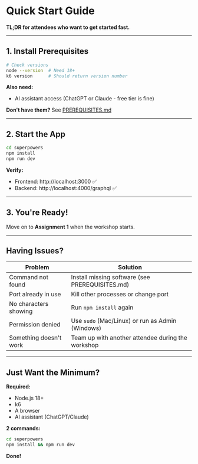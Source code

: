 # Quick Start Guide

**TL;DR for attendees who want to get started fast.**

---

## 1. Install Prerequisites

```bash
# Check versions
node --version  # Need 18+
k6 version      # Should return version number
```

**Also need:**
- AI assistant access (ChatGPT or Claude - free tier is fine)

**Don't have them?** See [PREREQUISITES.md](PREREQUISITES.md)

---

## 2. Start the App

```bash
cd superpowers
npm install
npm run dev
```

**Verify:**
- Frontend: http://localhost:3000 ✅
- Backend: http://localhost:4000/graphql ✅

---

## 3. You're Ready!

Move on to **Assignment 1** when the workshop starts.

---

## Having Issues?

| Problem | Solution |
|---------|----------|
| Command not found | Install missing software (see PREREQUISITES.md) |
| Port already in use | Kill other processes or change port |
| No characters showing | Run `npm install` again |
| Permission denied | Use `sudo` (Mac/Linux) or run as Admin (Windows) |
| Something doesn't work | Team up with another attendee during the workshop |

---

## Just Want the Minimum?

**Required:**
- Node.js 18+
- k6
- A browser
- AI assistant (ChatGPT/Claude)

**2 commands:**
```bash
cd superpowers
npm install && npm run dev
```

**Done!**

